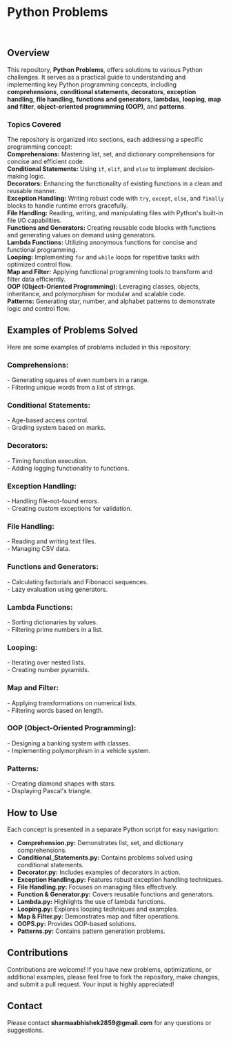 <h1>Python Problems</h1>
<br>
<h2>Overview</h2>
This repository, <b>Python Problems</b>, offers solutions to various Python challenges. It serves as a practical guide to understanding and implementing key Python programming concepts, including <b>comprehensions</b>, <b>conditional statements</b>, <b>decorators</b>, <b>exception handling</b>, <b>file handling</b>, <b>functions and generators</b>, <b>lambdas</b>, <b>looping</b>, <b>map and filter</b>, <b>object-oriented programming (OOP)</b>, and <b>patterns</b>.
<br>
<h3>Topics Covered</h3>
The repository is organized into sections, each addressing a specific programming concept:
<br>
<b>Comprehensions:</b> Mastering list, set, and dictionary comprehensions for concise and efficient code.
<br>
<b>Conditional Statements:</b> Using <code>if</code>, <code>elif</code>, and <code>else</code> to implement decision-making logic.
<br>
<b>Decorators:</b> Enhancing the functionality of existing functions in a clean and reusable manner.
<br>
<b>Exception Handling:</b> Writing robust code with <code>try</code>, <code>except</code>, <code>else</code>, and <code>finally</code> blocks to handle runtime errors gracefully.
<br>
<b>File Handling:</b> Reading, writing, and manipulating files with Python's built-in file I/O capabilities.
<br>
<b>Functions and Generators:</b> Creating reusable code blocks with functions and generating values on demand using generators.
<br>
<b>Lambda Functions:</b> Utilizing anonymous functions for concise and functional programming.
<br>
<b>Looping:</b> Implementing <code>for</code> and <code>while</code> loops for repetitive tasks with optimized control flow.
<br>
<b>Map and Filter:</b> Applying functional programming tools to transform and filter data efficiently.
<br>
<b>OOP (Object-Oriented Programming):</b> Leveraging classes, objects, inheritance, and polymorphism for modular and scalable code.
<br>
<b>Patterns:</b> Generating star, number, and alphabet patterns to demonstrate logic and control flow.
<br>
<h2>Examples of Problems Solved</h2>
Here are some examples of problems included in this repository:
<br>
<h3>Comprehensions:</h3>
- Generating squares of even numbers in a range. <br>
- Filtering unique words from a list of strings.
<br>
<h3>Conditional Statements:</h3>
- Age-based access control. <br>
- Grading system based on marks.
<br>
<h3>Decorators:</h3>
- Timing function execution. <br>
- Adding logging functionality to functions.
<br>
<h3>Exception Handling:</h3>
- Handling file-not-found errors. <br>
- Creating custom exceptions for validation.
<br>
<h3>File Handling:</h3>
- Reading and writing text files. <br>
- Managing CSV data.
<br>
<h3>Functions and Generators:</h3>
- Calculating factorials and Fibonacci sequences. <br>
- Lazy evaluation using generators.
<br>
<h3>Lambda Functions:</h3>
- Sorting dictionaries by values. <br>
- Filtering prime numbers in a list.
<br>
<h3>Looping:</h3>
- Iterating over nested lists. <br>
- Creating number pyramids.
<br>
<h3>Map and Filter:</h3>
- Applying transformations on numerical lists. <br>
- Filtering words based on length.
<br>
<h3>OOP (Object-Oriented Programming):</h3>
- Designing a banking system with classes. <br>
- Implementing polymorphism in a vehicle system.
<br>
<h3>Patterns:</h3>
- Creating diamond shapes with stars. <br>
- Displaying Pascal's triangle.
<br>
<h2>How to Use</h2>
Each concept is presented in a separate Python script for easy navigation:
<ul>
  <li><b>Comprehension.py:</b> Demonstrates list, set, and dictionary comprehensions.</li>
  <li><b>Conditional_Statements.py:</b> Contains problems solved using conditional statements.</li>
  <li><b>Decorator.py:</b> Includes examples of decorators in action.</li>
  <li><b>Exception Handling.py:</b> Features robust exception handling techniques.</li>
  <li><b>File Handling.py:</b> Focuses on managing files effectively.</li>
  <li><b>Function & Generator.py:</b> Covers reusable functions and generators.</li>
  <li><b>Lambda.py:</b> Highlights the use of lambda functions.</li>
  <li><b>Looping.py:</b> Explores looping techniques and examples.</li>
  <li><b>Map & Filter.py:</b> Demonstrates map and filter operations.</li>
  <li><b>OOPS.py:</b> Provides OOP-based solutions.</li>
  <li><b>Patterns.py:</b> Contains pattern generation problems.</li>
</ul>
<h2>Contributions</h2>
Contributions are welcome! If you have new problems, optimizations, or additional examples, please feel free to fork the repository, make changes, and submit a pull request. Your input is highly appreciated!
<br>
<h2>Contact</h2>
Please contact <b>sharmaabhishek2859@gmail.com</b> for any questions or suggestions.
